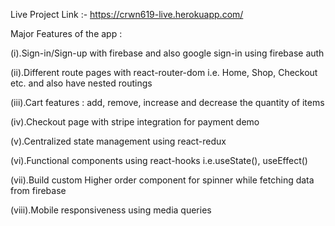 Live Project Link :- https://crwn619-live.herokuapp.com/

Major Features of the app :

(i).Sign-in/Sign-up with firebase and also google sign-in using firebase auth

(ii).Different route pages with react-router-dom i.e. Home, Shop, Checkout etc. and also have nested routings

(iii).Cart features : add, remove, increase and decrease the quantity of items

(iv).Checkout page with stripe integration for payment demo

(v).Centralized state management using react-redux

(vi).Functional components using react-hooks i.e.useState(), useEffect()

(vii).Build custom Higher order component for spinner while fetching data from firebase

(viii).Mobile responsiveness using media queries


